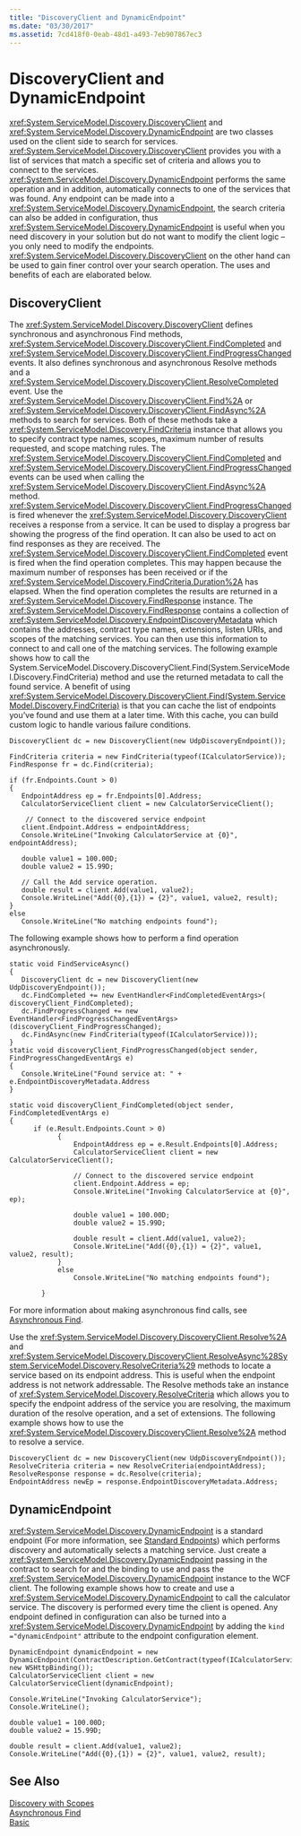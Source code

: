 ```yaml
---
title: "DiscoveryClient and DynamicEndpoint"
ms.date: "03/30/2017"
ms.assetid: 7cd418f0-0eab-48d1-a493-7eb907867ec3
---
```

# DiscoveryClient and DynamicEndpoint
<xref:System.ServiceModel.Discovery.DiscoveryClient> and <xref:System.ServiceModel.Discovery.DynamicEndpoint> are two classes used on the client side to search for services. <xref:System.ServiceModel.Discovery.DiscoveryClient> provides you with a list of services that match a specific set of criteria and allows you to connect to the services. <xref:System.ServiceModel.Discovery.DynamicEndpoint> performs the same operation and in addition, automatically connects to one of the services that was found. Any endpoint can be made into a <xref:System.ServiceModel.Discovery.DynamicEndpoint>, the search criteria can also be added in configuration, thus <xref:System.ServiceModel.Discovery.DynamicEndpoint> is useful when you need discovery in your solution but do not want to modify the client logic – you only need to modify the endpoints. <xref:System.ServiceModel.Discovery.DiscoveryClient> on the other hand can be used to gain finer control over your search operation. The uses and benefits of each are elaborated below.  
  
## DiscoveryClient  
 The <xref:System.ServiceModel.Discovery.DiscoveryClient> defines synchronous and asynchronous Find methods, <xref:System.ServiceModel.Discovery.DiscoveryClient.FindCompleted> and <xref:System.ServiceModel.Discovery.DiscoveryClient.FindProgressChanged> events.  It also defines synchronous and asynchronous Resolve methods and a <xref:System.ServiceModel.Discovery.DiscoveryClient.ResolveCompleted> event. Use the <xref:System.ServiceModel.Discovery.DiscoveryClient.Find%2A> or <xref:System.ServiceModel.Discovery.DiscoveryClient.FindAsync%2A> methods to search for services. Both of these methods take a <xref:System.ServiceModel.Discovery.FindCriteria> instance that allows you to specify contract type names, scopes, maximum number of results requested, and scope matching rules. The <xref:System.ServiceModel.Discovery.DiscoveryClient.FindCompleted> and <xref:System.ServiceModel.Discovery.DiscoveryClient.FindProgressChanged> events can be used when calling the <xref:System.ServiceModel.Discovery.DiscoveryClient.FindAsync%2A> method. <xref:System.ServiceModel.Discovery.DiscoveryClient.FindProgressChanged> is fired whenever the <xref:System.ServiceModel.Discovery.DiscoveryClient> receives a response from a service. It can be used to display a progress bar showing the progress of the find operation. It can also be used to act on find responses as they are received. The <xref:System.ServiceModel.Discovery.DiscoveryClient.FindCompleted> event is fired when the find operation completes. This may happen because the maximum number of responses has been received or if the <xref:System.ServiceModel.Discovery.FindCriteria.Duration%2A> has elapsed. When the find operation completes the results are returned in a <xref:System.ServiceModel.Discovery.FindResponse> instance. The <xref:System.ServiceModel.Discovery.FindResponse> contains a collection of <xref:System.ServiceModel.Discovery.EndpointDiscoveryMetadata> which contains the addresses, contract type names, extensions, listen URIs, and scopes of the matching services. You can then use this information to connect to and call one of the matching services. The following example shows how to call the System.ServiceModel.Discovery.DiscoveryClient.Find(System.ServiceModel.Discovery.FindCriteria) method and use the returned metadata to call the found service. A benefit of using <xref:System.ServiceModel.Discovery.DiscoveryClient.Find(System.ServiceModel.Discovery.FindCriteria)> is that you can cache the list of endpoints you’ve found and use them at a later time. With this cache, you can build custom logic to handle various failure conditions.  
  
```  
DiscoveryClient dc = new DiscoveryClient(new UdpDiscoveryEndpoint());  
  
FindCriteria criteria = new FindCriteria(typeof(ICalculatorService));  
FindResponse fr = dc.Find(criteria);  
  
if (fr.Endpoints.Count > 0)  
{  
   EndpointAddress ep = fr.Endpoints[0].Address;  
   CalculatorServiceClient client = new CalculatorServiceClient();  
  
    // Connect to the discovered service endpoint  
   client.Endpoint.Address = endpointAddress;  
   Console.WriteLine("Invoking CalculatorService at {0}", endpointAddress);  
  
   double value1 = 100.00D;  
   double value2 = 15.99D;  
  
   // Call the Add service operation.  
   double result = client.Add(value1, value2);  
   Console.WriteLine("Add({0},{1}) = {2}", value1, value2, result);  
}  
else  
   Console.WriteLine("No matching endpoints found");  
```  
  
 The following example shows how to perform a find operation asynchronously.  
  
```  
static void FindServiceAsync()  
{  
   DiscoveryClient dc = new DiscoveryClient(new UdpDiscoveryEndpoint());   
   dc.FindCompleted += new EventHandler<FindCompletedEventArgs>( discoveryClient_FindCompleted);  
   dc.FindProgressChanged += new EventHandler<FindProgressChangedEventArgs>(discoveryClient_FindProgressChanged);  
   dc.FindAsync(new FindCriteria(typeof(ICalculatorService)));   
}   
static void discoveryClient_FindProgressChanged(object sender, FindProgressChangedEventArgs e)  
{  
   Console.WriteLine("Found service at: " + e.EndpointDiscoveryMetadata.Address  
}   
  
static void discoveryClient_FindCompleted(object sender, FindCompletedEventArgs e)  
{    
      if (e.Result.Endpoints.Count > 0)  
            {  
                EndpointAddress ep = e.Result.Endpoints[0].Address;  
                CalculatorServiceClient client = new CalculatorServiceClient();  
  
                // Connect to the discovered service endpoint  
                client.Endpoint.Address = ep;  
                Console.WriteLine("Invoking CalculatorService at {0}", ep);  
  
                double value1 = 100.00D;  
                double value2 = 15.99D;  
  
                double result = client.Add(value1, value2);  
                Console.WriteLine("Add({0},{1}) = {2}", value1, value2, result);  
            }  
            else  
                Console.WriteLine("No matching endpoints found");  
  
        }  
```  
  
 For more information about making asynchronous find calls, see [Asynchronous Find](../../../../docs/framework/wcf/samples/asynchronous-find-sample.md).  
  
 Use the <xref:System.ServiceModel.Discovery.DiscoveryClient.Resolve%2A> and <xref:System.ServiceModel.Discovery.DiscoveryClient.ResolveAsync%28System.ServiceModel.Discovery.ResolveCriteria%29> methods to locate a service based on its endpoint address. This is useful when the endpoint address is not network addressable. The Resolve methods take an instance of <xref:System.ServiceModel.Discovery.ResolveCriteria> which allows you to specify the endpoint address of the service you are resolving, the maximum duration of the resolve operation, and a set of extensions. The following example shows how to use the <xref:System.ServiceModel.Discovery.DiscoveryClient.Resolve%2A> method to resolve a service.  
  
```  
DiscoveryClient dc = new DiscoveryClient(new UdpDiscoveryEndpoint());  
ResolveCriteria criteria = new ResolveCriteria(endpointAddress);  
ResolveResponse response = dc.Resolve(criteria);  
EndpointAddress newEp = response.EndpointDiscoveryMetadata.Address;  
```  
  
## DynamicEndpoint  
 <xref:System.ServiceModel.Discovery.DynamicEndpoint> is a standard endpoint (For more information, see [Standard Endpoints](../../../../docs/framework/wcf/feature-details/standard-endpoints.md)) which performs discovery and automatically selects a matching service. Just create a <xref:System.ServiceModel.Discovery.DynamicEndpoint> passing in the contract to search for and the binding to use and pass the <xref:System.ServiceModel.Discovery.DynamicEndpoint> instance to the WCF client. The following example shows how to create and use a <xref:System.ServiceModel.Discovery.DynamicEndpoint> to call the calculator service. The discovery is performed every time the client is opened. Any endpoint defined in configuration can also be turned into a <xref:System.ServiceModel.Discovery.DynamicEndpoint> by adding the `kind ="dynamicEndpoint"` attribute to the endpoint configuration element.  
  
```  
DynamicEndpoint dynamicEndpoint = new DynamicEndpoint(ContractDescription.GetContract(typeof(ICalculatorService)), new WSHttpBinding());  
CalculatorServiceClient client = new CalculatorServiceClient(dynamicEndpoint);  
  
Console.WriteLine("Invoking CalculatorService");  
Console.WriteLine();  
  
double value1 = 100.00D;  
double value2 = 15.99D;  
  
double result = client.Add(value1, value2);  
Console.WriteLine("Add({0},{1}) = {2}", value1, value2, result);  
```  
  
## See Also  
 [Discovery with Scopes](../../../../docs/framework/wcf/samples/discovery-with-scopes-sample.md)  
 [Asynchronous Find](../../../../docs/framework/wcf/samples/asynchronous-find-sample.md)  
 [Basic](../../../../docs/framework/wcf/samples/basic-sample.md)
